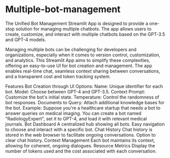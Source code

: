 # Multiple-bot-management
The Unified Bot Management Streamlit App is designed to provide a one-stop solution for managing multiple chatbots. The app allows users to create, customize, and interact with multiple chatbots based on the GPT-3.5 and GPT-4 models.

Managing multiple bots can be challenging for developers and organizations, especially when it comes to version control, customization, and analytics. This Streamlit App aims to simplify these complexities, offering an easy-to-use UI for bot creation and management. The app enables real-time chat, seamless context sharing between conversations, and a transparent cost and token tracking system.


Features
Bot Creation through UI
Options:
Name: Unique identifier for each bot.
Model: Choose between GPT-4 and GPT-3.5.
Context Prompt: Customize the bot's initial state.
Temperature: Control the randomness of bot responses.
Documents to Query: Attach additional knowledge bases for the bot.
Example: Suppose you're a healthcare startup that needs a bot to answer queries on medical imaging. You can create a bot named "RadiologyExpert", set it to GPT-4, and load it with relevant medical journals.
Bot Dashboard
A centralized hub showing all bots.
Easy navigation to choose and interact with a specific bot.
Chat History
Chat history is stored in the web browser to facilitate ongoing conversations.
Option to clear chat history.
Context Management
Each bot maintains its context, allowing for coherent, ongoing dialogues.
Resource Metrics
Display the number of tokens used and the cost associated with each conversation.
